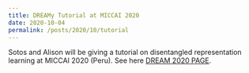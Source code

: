 ```yaml
---
title: DREAMy Tutorial at MICCAI 2020 
date: 2020-10-04
permalink: /posts/2020/10/tutorial
---
```

Sotos and Alison will be giving a tutorial on disentangled representation
learning at MICCAI 2020 (Peru). See here [DREAM 2020
PAGE](/tutorials/dream2020).